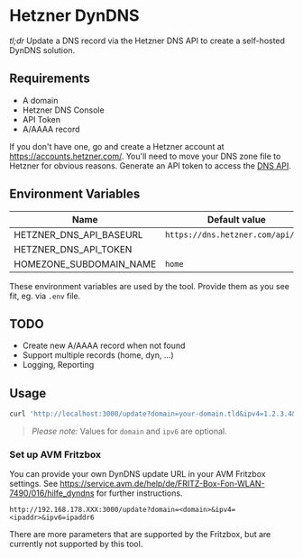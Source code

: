 # Hetzner DynDNS

*tl;dr* Update a DNS record via the Hetzner DNS API to create a self-hosted DynDNS solution.

## Requirements

* A domain
* Hetzner DNS Console
* API Token
* A/AAAA record

If you don't have one, go and create a Hetzner account at https://accounts.hetzner.com/. You'll need to move your DNS zone file to Hetzner for obvious reasons. Generate an API token to access the [DNS API](https://dns.hetzner.com/settings/api-token).

## Environment Variables

| Name | Default value |
| ---- | ------------- |
| HETZNER_DNS_API_BASEURL | `https://dns.hetzner.com/api/v1/` |
| HETZNER_DNS_API_TOKEN | |
| HOMEZONE_SUBDOMAIN_NAME | `home` |

These environment variables are used by the tool. Provide them as you see fit, eg. via `.env` file.


## TODO

* Create new A/AAAA record when not found
* Support multiple records (home, dyn, ...)
* Logging, Reporting

## Usage

```bash
curl 'http://localhost:3000/update?domain=your-domain.tld&ipv4=1.2.3.4&ipv6=fe80::1234'
```

> *Please note:* Values for `domain` and `ipv6` are optional.

### Set up AVM Fritzbox

You can provide your own DynDNS update URL in your AVM Fritzbox settings. See https://service.avm.de/help/de/FRITZ-Box-Fon-WLAN-7490/016/hilfe_dyndns for further instructions.

```
http://192.168.178.XXX:3000/update?domain=<domain>&ipv4=<ipaddr>&ipv6=ipaddr6
```

There are more parameters that are supported by the Fritzbox, but are currently not supported by this tool.